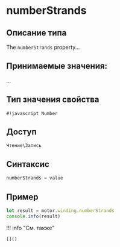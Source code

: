# numberStrands

## Описание типа
The `numberStrands` property...

## Принимаемые значения:
...

## Тип значения свойства
`#!javascript Number`

## Доступ
`Чтение\Запись`

## Синтаксис
```javascript
numberStrands = value
```

## Пример
```javascript linenums="1"
let result = motor.winding.numberStrands
console.info(result)
```

!!! info "См. также"

    []()

